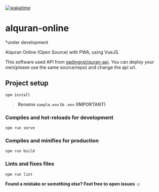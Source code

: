 [![wakatime](https://wakatime.com/badge/user/fdca2cf4-f557-42d2-b067-d750228c6013/project/699fdca6-fdba-4b87-876e-f678180feed1.svg?style=for-the-badge)](https://wakatime.com/badge/user/fdca2cf4-f557-42d2-b067-d750228c6013/project/699fdca6-fdba-4b87-876e-f678180feed1)

# alquran-online 
*under development

Alquran Online (Open Source) with PWA, using VueJS.

This software used API from [gadingnst/quran-api](https://github.com/gadingnst/quran-api). You can deploy your own(please use the same source/repo) and  change the api url.



## Project setup
```
npm install
```

> **Rename `sample.env` to `.env` (IMPORTANT)**

### Compiles and hot-reloads for development
```
npm run serve
```

### Compiles and minifies for production
```
npm run build
```

### Lints and fixes files
```
npm run lint
```


**Found a mistake or something else? Feel free to open issues** ☺️
